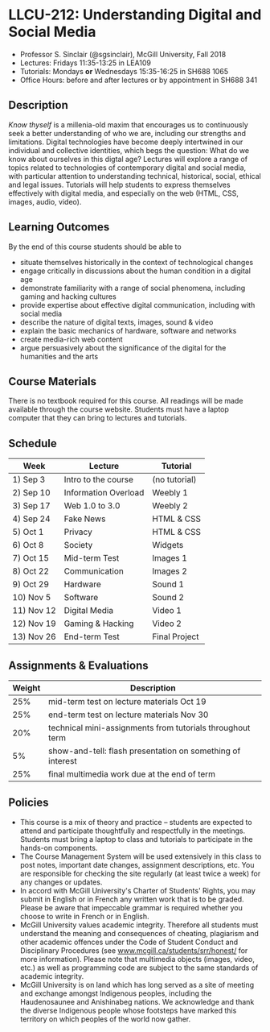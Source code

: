 # LLCU-212: Understanding Digital and Social Media

* Professor S. Sinclair (@sgsinclair), McGill University, Fall 2018
* Lectures: Fridays 11:35-13:25 in LEA109
* Tutorials: Mondays __or__ Wednesdays 15:35-16:25 in SH688 1065
* Office Hours: before and after lectures or by appointment in SH688 341

## Description

*Know thyself* is a millenia-old maxim that encourages us to continuously seek a better understanding of who we are, including our strengths and limitations. Digital technologies have become deeply intertwined in our individual and collective identities, which begs the question: What do we know about ourselves in this digtal age? Lectures will explore a range of topics related to technologies of contemporary digital and social media, with particular attention to understanding technical, historical, social, ethical and legal issues. Tutorials will help students to express themselves effectively with digital media, and especially on the web (HTML, CSS, images, audio, video).

## Learning Outcomes

By the end of this course students should be able to

* situate themselves historically in the context of technological changes
* engage critically in discussions about the human condition in a digital age
* demonstrate familiarity with a range of social phenomena, including gaming and hacking cultures
* provide expertise about effective digital communication, including with social media
* describe the nature of digital texts, images, sound & video
* explain the basic mechanics of hardware, software and networks
* create media-rich web content
* argue persuasively about the significance of the digital for the humanities and the arts

## Course Materials

There is no textbook required for this course. All readings will be made available through the course website. Students must have a laptop computer that they can bring to lectures and tutorials.

## Schedule

| Week       | Lecture              | Tutorial      |
| ---------- | -------------------- | --------------|
| 1) Sep 3   | Intro to the course  | (no tutorial) |
| 2) Sep 10  | Information Overload | Weebly 1      |
| 3) Sep 17  | Web 1.0 to 3.0       | Weebly 2      |
| 4) Sep 24  | Fake News            | HTML & CSS    |
| 5) Oct 1   | Privacy              | HTML & CSS    |
| 6) Oct 8   | Society              | Widgets       |
| 7) Oct 15  | Mid-term Test        | Images 1      |
| 8) Oct 22  | Communication        | Images 2      |
| 9) Oct 29  | Hardware             | Sound 1       |
| 10) Nov 5  | Software             | Sound 2       |
| 11) Nov 12 | Digital Media        | Video 1       |
| 12) Nov 19 | Gaming & Hacking     | Video 2       |
| 13) Nov 26 | End-term Test        | Final Project |


## Assignments & Evaluations

| Weight | Description |
| ------ | ----------- |
| 25%    | mid-term test on lecture materials Oct 19 |
| 25%    | end-term test on lecture materials Nov 30 |
| 20%    | technical mini-assignments from tutorials throughout term |
| 5%     | show-and-tell: flash presentation on something of interest |
| 25%    | final multimedia work due at the end of term |

## Policies

* This course is a mix of theory and practice – students are expected to attend and participate thoughtfully and respectfully in the meetings. Students must bring a laptop to class and tutorials to participate in the hands-on components.
* The Course Management System will be used extensively in this class to post notes, important date changes, assignment descriptions, etc. You are responsible for checking the site regularly (at least twice a week) for any changes or updates.
* In accord with McGill University's Charter of Students' Rights, you may submit in English or in French any written work that is to be graded. Please be aware that impeccable grammar is required whether you choose to write in French or in English.
* McGill University values academic integrity. Therefore all students must understand the meaning and consequences of cheating, plagiarism and other academic offences under the Code of Student Conduct and Disciplinary Procedures (see www.mcgill.ca/students/srr/honest/ for more information). Please note that multimedia objects (images, video, etc.) as well as programming code are subject to the same standards of academic integrity.
* McGill University is on land which has long served as a site of meeting and exchange amongst Indigenous peoples, including the Haudenosaunee and Anishinabeg nations. We acknowledge and thank the diverse Indigenous people whose footsteps have marked this territory on which peoples of the world now gather.